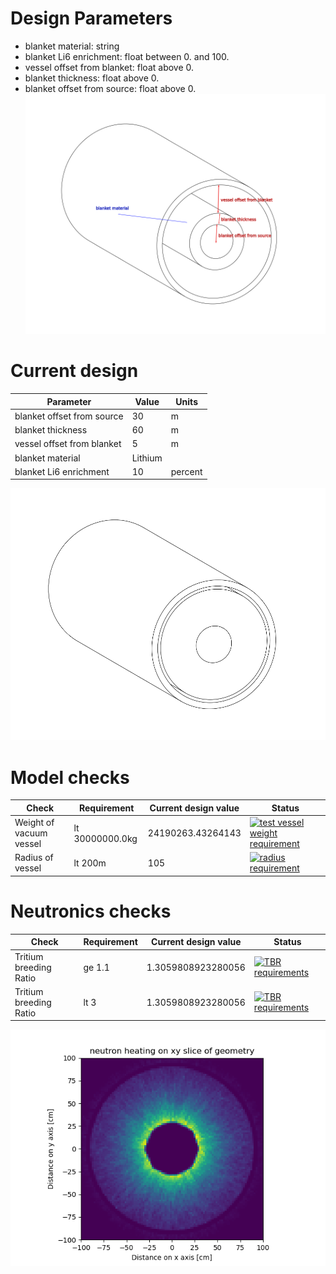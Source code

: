 # Design Parameters
- blanket material: string
- blanket Li6 enrichment: float between 0. and 100.
- vessel offset from blanket: float above 0.
- blanket thickness: float above 0.
- blanket offset from source: float above 0.
![parameters](./design_parameters.png)

# Current design
Parameter | Value | Units |
|---|---|---|
| blanket offset from source | 30 | m |
| blanket thickness | 60 | m |
| vessel offset from blanket |5 | m |
| blanket material | Lithium | |
| blanket Li6 enrichment | 10 | percent |

![latest image](current_design.png)
# Model checks
| Check | Requirement | Current design value | Status |
|---|---|---|---|
| Weight of vacuum vessel | lt 30000000.0kg | 24190263.43264143 |[![test vessel weight requirement](https://github.com/shimwell/design_automator/actions/workflows/test_vessel_weight_requirement.yml/badge.svg)](https://github.com/shimwell/design_automator/actions/workflows/test_vessel_weight_requirement.yml)|
| Radius of vessel | lt 200m | 105 | [![radius requirement](https://github.com/shimwell/design_automator/actions/workflows/radius_requirements.yml/badge.svg)](https://github.com/shimwell/design_automator/actions/workflows/radius_requirements.yml)
# Neutronics checks
| Check | Requirement | Current design value | Status |
|---|---|---|---|
| Tritium breeding Ratio | ge 1.1 | 1.3059808923280056 | [![TBR requirements](https://github.com/shimwell/design_automator/actions/workflows/tbr_requirements.yml/badge.svg)](https://github.com/shimwell/design_automator/actions/workflows/tbr_requirements.yml) |
| Tritium breeding Ratio | lt 3 | 1.3059808923280056 | [![TBR requirements](https://github.com/shimwell/design_automator/actions/workflows/tbr_requirements.yml/badge.svg)](https://github.com/shimwell/design_automator/actions/workflows/tbr_requirements.yml) |

![parameters](./neutron_heating_xy.png)
